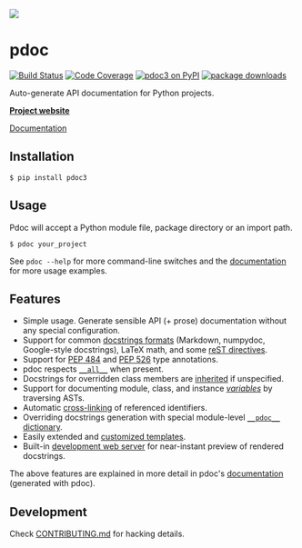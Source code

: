 [![](https://i.imgur.com/kQOtbBk.png)](https://pdoc3.github.io/pdoc/)

pdoc
====

[![Build Status](https://img.shields.io/travis/pdoc3/pdoc.svg?style=for-the-badge)](https://travis-ci.org/pdoc3/pdoc)
[![Code Coverage](https://img.shields.io/codecov/c/gh/pdoc3/pdoc.svg?style=for-the-badge)](https://codecov.io/gh/pdoc3/pdoc)
[![pdoc3 on PyPI](https://img.shields.io/pypi/v/pdoc3.svg?color=blue&style=for-the-badge)](https://pypi.org/project/pdoc3)
[![package downloads](https://img.shields.io/pypi/dm/pdoc3.svg?color=skyblue&style=for-the-badge)](https://pypi.org/project/pdoc3)

Auto-generate API documentation for Python projects.

[**Project website**](https://pdoc3.github.io/pdoc/)

[Documentation]

[Documentation]: https://pdoc3.github.io/pdoc/doc/pdoc/


Installation
------------

    $ pip install pdoc3


Usage
-----
Pdoc will accept a Python module file, package directory or an import path.

    $ pdoc your_project

See `pdoc --help` for more command-line switches and the [documentation]
for more usage examples.


Features
--------
* Simple usage. Generate sensible API (+ prose) documentation without any
  special configuration.
* Support for common [docstrings formats] (Markdown, numpydoc, Google-style docstrings),
  LaTeX math, and some [reST directives].
* Support for [PEP 484] and [PEP 526] type annotations.
* pdoc respects [`__all__`] when present.
* Docstrings for overridden class members are [inherited] if unspecified.
* Support for documenting module, class, and instance [_variables_] by traversing ASTs.
* Automatic [cross-linking] of referenced identifiers.
* Overriding docstrings generation with special module-level [`__pdoc__` dictionary].
* Easily extended and [customized templates].
* Built-in [development web server] for near-instant preview of rendered docstrings.

The above features are explained in more detail in pdoc's [documentation]
(generated with pdoc).

[docstrings formats]: https://pdoc3.github.io/pdoc/doc/pdoc/#supported-docstring-formats
[reST directives]: https://pdoc3.github.io/pdoc/doc/pdoc/#supported-rest-directives
[PEP 484]: https://www.python.org/dev/peps/pep-0484/
[PEP 526]: https://www.python.org/dev/peps/pep-0526/
[`__all__`]: https://pdoc3.github.io/pdoc/doc/pdoc/#what-objects-are-documented
[inherited]: https://pdoc3.github.io/pdoc/doc/pdoc/#docstrings-inheritance
[_variables_]: https://pdoc3.github.io/pdoc/doc/pdoc/#docstrings-for-variables
[cross-linking]: https://pdoc3.github.io/pdoc/doc/pdoc/#linking-to-other-identifiers
[`__pdoc__` dictionary]: https://pdoc3.github.io/pdoc/doc/pdoc/#overriding-docstrings-with-__pdoc__
[customized templates]: https://pdoc3.github.io/pdoc/doc/pdoc/#custom-templates
[development web server]: https://pdoc3.github.io/pdoc/doc/pdoc/#command-line-interface


Development
-----------
Check [CONTRIBUTING.md](CONTRIBUTING.md) for hacking details.
